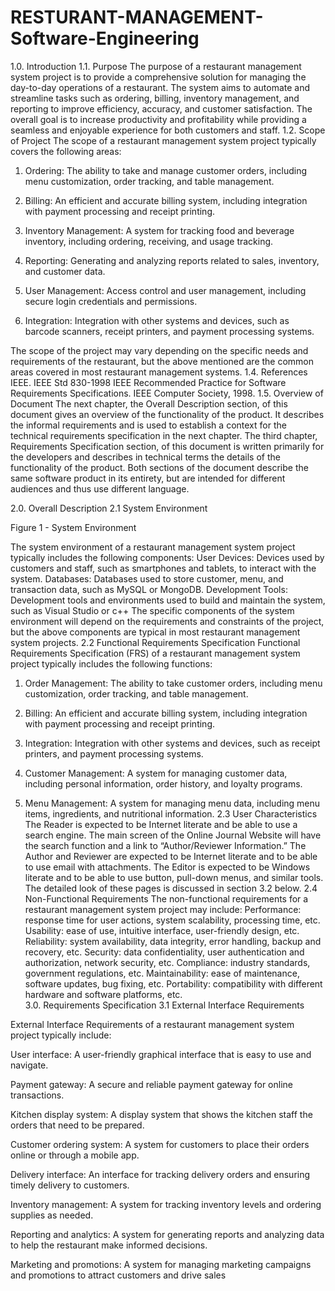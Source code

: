 # RESTURANT-MANAGEMENT-Software-Engineering
1.0. Introduction
1.1. Purpose
	The purpose of a restaurant management system project is to provide a comprehensive solution for managing the day-to-day operations of a restaurant. The system aims to automate and streamline tasks such as ordering, billing, inventory management, and reporting to improve efficiency, accuracy, and customer satisfaction. The overall goal is to increase productivity and profitability while providing a seamless and enjoyable experience for both customers and staff.
1.2. Scope of Project
The scope of a restaurant management system project typically covers the following areas:

1.	Ordering: The ability to take and manage customer orders, including menu customization, order tracking, and table management.

2.	Billing: An efficient and accurate billing system, including integration with payment processing and receipt printing.

3.	Inventory Management: A system for tracking food and beverage inventory, including ordering, receiving, and usage tracking.

4.	Reporting: Generating and analyzing reports related to sales, inventory, and customer data.

5.	User Management: Access control and user management, including secure login credentials and permissions.

6.	Integration: Integration with other systems and devices, such as barcode scanners, receipt printers, and payment processing systems.

The scope of the project may vary depending on the specific needs and requirements of the restaurant, but the above mentioned are the common areas covered in most restaurant management systems.
1.4. References
IEEE. IEEE Std 830-1998 IEEE Recommended Practice for Software Requirements Specifications. IEEE Computer Society, 1998.
1.5. Overview of Document
The next chapter, the Overall Description section, of this document gives an overview of the functionality of the product. It describes the informal requirements and is used to establish a context for the technical requirements specification in the next chapter.
The third chapter, Requirements Specification section, of this document is written primarily for the developers and describes in technical terms the details of the functionality of the product. 
Both sections of the document describe the same software product in its entirety, but are intended for different audiences and thus use different language.
 
2.0.	Overall Description
2.1	System Environment

Figure 1 - System Environment

The system environment of a restaurant management system project typically includes the following components:
User Devices: Devices used by customers and staff, such as smartphones and tablets, to interact with the system.
Databases: Databases used to store customer, menu, and transaction data, such as MySQL or MongoDB.
Development Tools: Development tools and environments used to build and maintain the system, such as Visual Studio or c++
The specific components of the system environment will depend on the requirements and constraints of the project, but the above components are typical in most restaurant management system projects.
2.2	Functional Requirements Specification
	Functional Requirements Specification (FRS) of a restaurant management system project typically includes the following functions:
1.	Order Management: The ability to take customer orders, including menu customization, order tracking, and table management.
2.	Billing: An efficient and accurate billing system, including integration with payment processing and receipt printing.
3.	Integration: Integration with other systems and devices, such as receipt printers, and payment processing systems.

4.	Customer Management: A system for managing customer data, including personal information, order history, and loyalty programs.
5.	Menu Management: A system for managing menu data, including menu items, ingredients, and nutritional information.
2.3	User Characteristics
	The Reader is expected to be Internet literate and be able to use a search engine. The main screen of the Online Journal Website will have the search function and a link to “Author/Reviewer Information.”
	The Author and Reviewer are expected to be Internet literate and to be able to use email with attachments.
The Editor is expected to be Windows literate and to be able to use button, pull-down menus, and similar tools.
	The detailed look of these pages is discussed in section 3.2 below.
2.4	Non-Functional Requirements
	The non-functional requirements for a restaurant management system project may include:
Performance: response time for user actions, system scalability, processing time, etc.
Usability: ease of use, intuitive interface, user-friendly design, etc.
Reliability: system availability, data integrity, error handling, backup and recovery, etc.
Security: data confidentiality, user authentication and authorization, network security, etc.
Compliance: industry standards, government regulations, etc.
Maintainability: ease of maintenance, software updates, bug fixing, etc.
Portability: compatibility with different hardware and software platforms, etc.  
3.0.	Requirements Specification
3.1	External Interface Requirements

External Interface Requirements of a restaurant management system project typically include:

User interface: A user-friendly graphical interface that is easy to use and navigate.

Payment gateway: A secure and reliable payment gateway for online transactions.

Kitchen display system: A display system that shows the kitchen staff the orders that need to be prepared.

Customer ordering system: A system for customers to place their orders online or through a mobile app.

Delivery interface: An interface for tracking delivery orders and ensuring timely delivery to customers.

Inventory management: A system for tracking inventory levels and ordering supplies as needed.

Reporting and analytics: A system for generating reports and analyzing data to help the restaurant make informed decisions.

Marketing and promotions: A system for managing marketing campaigns and promotions to attract customers and drive sales
